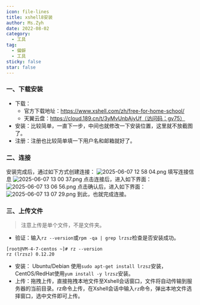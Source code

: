 ```yaml
---
icon: file-lines
title: xshell8安装
author: Ms.Zyh
date: 2022-08-02
category:
  - 工具
tag:
  - 偏僻
  - 工具
sticky: false
star: false
---
```


### 一、下载安装
- 下载：
	- 官方下载地址：https://www.xshell.com/zh/free-for-home-school/
	- 天翼云盘：https://cloud.189.cn/t/3yMvUnbAjyUf（访问码：gv75）
- 安装：比较简单，一直下一步，中间也就修改一下安装位置，这里就不放截图了。
- 注册：注册也比较简单填一下用户名和邮箱就好了。
### 二、连接
安装完成后，通过如下方式创建连接：
![2025-06-07 12 58 04.png](http://img.zouyh.top/article-img/202506071259229.png)
填写连接信息
![2025-06-07 13 00 37.png](http://img.zouyh.top/article-img/202506071305031.png)
点击连接后，进入如下界面：
![2025-06-07 13 06 56.png](http://img.zouyh.top/article-img/202506071313061.png)
点击确认后，进入如下界面：
![2025-06-07 13 07 29.png](http://img.zouyh.top/article-img/202506071314126.png)
到此，也就完成连接。
### 三、上传文件
> 注意上传是单个文件，不是文件夹。
- 验证：输入`rz --version`或`rpm -qa | grep lrzsz`检查是否安装成功。
```
[root@VM-4-7-centos ~]# rz --version
rz (lrzsz) 0.12.20
```
- 安装： Ubuntu/Debian 使用`sudo apt-get install lrzsz`安装， CentOS/RedHat使用`yum install -y lrzsz`安装。
- 上传：拖拽上传，直接拖拽本地文件至Xshell会话窗口，文件将自动传输到服务器的当前目录。rz命令上传，在Xshell会话中输入`rz`命令，弹出本地文件选择窗口，选中文件即可上传。
